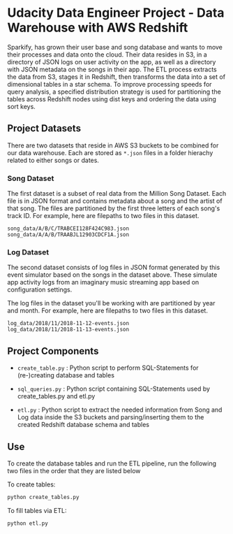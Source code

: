 # **Udacity Data Engineer Project - Data Warehouse with AWS Redshift**

Sparkify, has grown their user base and song database and wants to move their processes and data onto the cloud. Their data resides in S3, in a directory of JSON logs on user activity on the app, as well as a directory with JSON metadata on the songs in their app. 
The ETL process extracts the data from S3, stages it in Redshift, then transforms the data into a set of dimensional tables in a star schema. To improve processing speeds for query analysis, a specified distribution strategy is used for partitioning the tables across Redshift nodes using dist keys and ordering the data using sort keys.

## Project Datasets

There are two datasets that reside in AWS S3 buckets to be combined for our data warehouse. Each are stored as `*.json` files in a folder hierachy related to either songs or dates.

### Song Dataset

The first dataset is a subset of real data from the Million Song Dataset. Each file is in JSON format and contains metadata about a song and the artist of that song. The files are partitioned by the first three letters of each song's track ID. For example, here are filepaths to two files in this dataset.

```
song_data/A/B/C/TRABCEI128F424C983.json
song_data/A/A/B/TRAABJL12903CDCF1A.json
```

### Log Dataset
The second dataset consists of log files in JSON format generated by this event simulator based on the songs in the dataset above. These simulate app activity logs from an imaginary music streaming app based on configuration settings.

The log files in the dataset you'll be working with are partitioned by year and month. For example, here are filepaths to two files in this dataset.
```
log_data/2018/11/2018-11-12-events.json
log_data/2018/11/2018-11-13-events.json
```

## Project Components

- `create_table.py` : Python script to perform SQL-Statements for (re-)creating database and tables

- `sql_queries.py` : Python script containing SQL-Statements used by create_tables.py and etl.py

- `etl.py` : Python script to extract the needed information from Song and Log data inside the S3 buckets and parsing/inserting them to the created Redshift database schema and tables


## Use

To create the database tables and run the ETL pipeline, run the following two files in the order that they are listed below

To create tables:
```bash
python create_tables.py
```
To fill tables via ETL:
```bash
python etl.py
```
